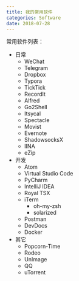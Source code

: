```yaml
---
title: 我的常用软件
categories: Software
date: 2018-07-28
---
```


常用软件列表：

* 日常
  * WeChat
  * Telegram
  * Dropbox
  * Typora
  * TickTick
  * RecordIt
  * Alfred
  * Go2Shell
  * Itsycal
  * Spectacle
  * Movist
  * Evernote
  * ShadowsocksX
  * IINA
  * eZip
* 开发
  * Atom
  * Virtual Studio Code
  * PyCharm
  * IntelliJ IDEA
  * Royal TSX
  * iTerm
    * oh-my-zsh
    * solarized
  * Postman
  * DevDocs
  * Docker
* 其它
  * Popcorn-Time
  * Rodeo
  * UnImage
  * QQ
  * uTorrent


